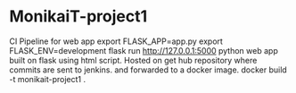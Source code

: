 # MonikaiT-project1
CI Pipeline for web app
export FLASK_APP=app.py
export FLASK_ENV=development
flask run
http://127.0.0.1:5000
python web app built on flask using html script.
Hosted on get hub repository where commits are sent to jenkins.
 and forwarded to a docker image.
 docker build -t monikait-project1 .